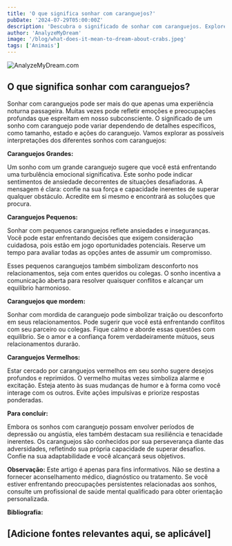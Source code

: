 ```yaml
---
title: 'O que significa sonhar com caranguejos?'
pubDate: '2024-07-29T05:00:00Z'
description: 'Descubra o significado de sonhar com caranguejos. Explore interpretações relacionadas a caranguejos grandes, caranguejos pequenos e muito mais.'
author: 'AnalyzeMyDream'
image: '/blog/what-does-it-mean-to-dream-about-crabs.jpeg'
tags: ['Animais']
---
```


![AnalyzeMyDream.com](/blog/what-does-it-mean-to-dream-about-crabs.jpeg)

## O que significa sonhar com caranguejos?

Sonhar com caranguejos pode ser mais do que apenas uma experiência noturna passageira. Muitas vezes pode refletir emoções e preocupações profundas que espreitam em nosso subconsciente. O significado de um sonho com caranguejo pode variar dependendo de detalhes específicos, como tamanho, estado e ações do caranguejo. Vamos explorar as possíveis interpretações dos diferentes sonhos com caranguejos:

**Caranguejos Grandes:**

Um sonho com um grande caranguejo sugere que você está enfrentando uma turbulência emocional significativa. Este sonho pode indicar sentimentos de ansiedade decorrentes de situações desafiadoras. A mensagem é clara: confie na sua força e capacidade inerentes de superar qualquer obstáculo. Acredite em si mesmo e encontrará as soluções que procura.

**Caranguejos Pequenos:**

Sonhar com pequenos caranguejos reflete ansiedades e inseguranças. Você pode estar enfrentando decisões que exigem consideração cuidadosa, pois estão em jogo oportunidades potenciais. Reserve um tempo para avaliar todas as opções antes de assumir um compromisso. 

Esses pequenos caranguejos também simbolizam desconforto nos relacionamentos, seja com entes queridos ou colegas.  O sonho incentiva a comunicação aberta para resolver quaisquer conflitos e alcançar um equilíbrio harmonioso.

**Caranguejos que mordem:**

Sonhar com mordida de caranguejo pode simbolizar traição ou desconforto em seus relacionamentos. Pode sugerir que você está enfrentando conflitos com seu parceiro ou colegas.  Fique calmo e aborde essas questões com equilíbrio.  Se o amor e a confiança forem verdadeiramente mútuos, seus relacionamentos durarão.

**Caranguejos Vermelhos:**

Estar cercado por caranguejos vermelhos em seu sonho sugere desejos profundos e reprimidos. O vermelho muitas vezes simboliza alarme e excitação. Esteja atento às suas mudanças de humor e à forma como você interage com os outros. Evite ações impulsivas e priorize respostas ponderadas.

**Para concluir:**

Embora os sonhos com caranguejo possam envolver períodos de depressão ou angústia, eles também destacam sua resiliência e tenacidade inerentes. Os caranguejos são conhecidos por sua perseverança diante das adversidades, refletindo sua própria capacidade de superar desafios. Confie na sua adaptabilidade e você alcançará seus objetivos.

**Observação:** Este artigo é apenas para fins informativos. Não se destina a fornecer aconselhamento médico, diagnóstico ou tratamento. Se você estiver enfrentando preocupações persistentes relacionadas aos sonhos, consulte um profissional de saúde mental qualificado para obter orientação personalizada.

**Bibliografia:**

[Adicione fontes relevantes aqui, se aplicável]
---